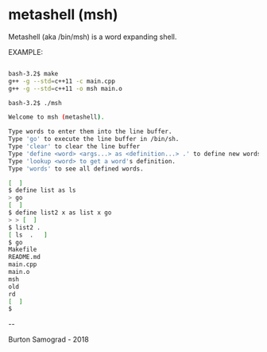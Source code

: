 metashell (msh)
===

Metashell (aka /bin/msh) is a word expanding shell.

EXAMPLE:

```sh

bash-3.2$ make
g++ -g --std=c++11 -c main.cpp
g++ -g --std=c++11 -o msh main.o

bash-3.2$ ./msh

Welcome to msh (metashell).

Type words to enter them into the line buffer.
Type 'go' to execute the line buffer in /bin/sh.
Type 'clear' to clear the line buffer
Type 'define <word> <args...> as <definition...> .' to define new words.
Type 'lookup <word> to get a word's definition.
Type 'words' to see all defined words.

[  ]
$ define list as ls
> go
[  ]
$ define list2 x as list x go
> > [  ]
$ list2 .
[ ls  .   ]
$ go
Makefile
README.md
main.cpp
main.o
msh
old
rd
[  ]
$ 
```

--

Burton Samograd - 2018